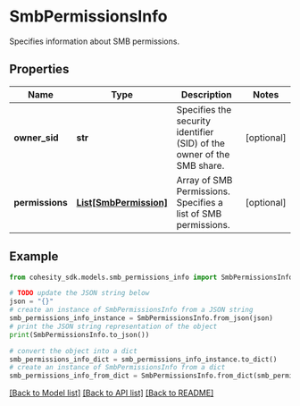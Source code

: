 # SmbPermissionsInfo

Specifies information about SMB permissions.

## Properties

Name | Type | Description | Notes
------------ | ------------- | ------------- | -------------
**owner_sid** | **str** | Specifies the security identifier (SID) of the owner of the SMB share. | [optional] 
**permissions** | [**List[SmbPermission]**](SmbPermission.md) | Array of SMB Permissions. Specifies a list of SMB permissions. | [optional] 

## Example

```python
from cohesity_sdk.models.smb_permissions_info import SmbPermissionsInfo

# TODO update the JSON string below
json = "{}"
# create an instance of SmbPermissionsInfo from a JSON string
smb_permissions_info_instance = SmbPermissionsInfo.from_json(json)
# print the JSON string representation of the object
print(SmbPermissionsInfo.to_json())

# convert the object into a dict
smb_permissions_info_dict = smb_permissions_info_instance.to_dict()
# create an instance of SmbPermissionsInfo from a dict
smb_permissions_info_from_dict = SmbPermissionsInfo.from_dict(smb_permissions_info_dict)
```
[[Back to Model list]](../README.md#documentation-for-models) [[Back to API list]](../README.md#documentation-for-api-endpoints) [[Back to README]](../README.md)



